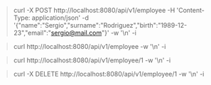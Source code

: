 > curl -X POST http://localhost:8080/api/v1/employee -H 'Content-Type: application/json' -d '{"name":"Sergio","surname":"Rodriguez","birth":"1989-12-23","email":"sergio@mail.com"}' -w '\n' -i

> curl http://localhost:8080/api/v1/employee -w '\n' -i

> curl http://localhost:8080/api/v1/employee/1 -w '\n' -i

> curl -X DELETE http://localhost:8080/api/v1/employee/1 -w '\n' -i